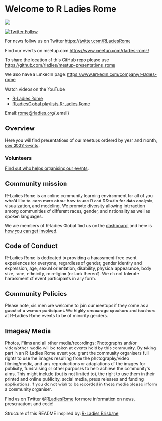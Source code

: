 # Welcome to R Ladies Rome

![](https://secure.meetupstatic.com/photos/event/a/9/b/f/highres_501943455.jpeg)

[![Twitter Follow](https://img.shields.io/twitter/follow/RLadiesRome.svg?style=social)](https://twitter.com/RLadiesRome)

For news follow us on Twitter <https://twitter.com/RLadiesRome>

Find our events on meetup.com <https://www.meetup.com/rladies-rome/>

To share the location of this GitHub repo please use <https://github.com/rladies/meetup-presentations_rome>

We also have a LinkedIn page: <https://www.linkedin.com/company/r-ladies-rome>

Watch videos on the YouTube:

-   [R-Ladies Rome](https://www.youtube.com/@rladiesrome)
-   [RLadiesGlobal playlists R-Ladies Rome](https://www.youtube.com/c/RLadiesGlobal/playlists)

Email: [rome\@rladies.org](mailto:rome@rladies.org){.email}

## Overview

Here you will find presentations of our meetups ordered by year and month, [see 2023 events](https://github.com/rladies/meetup-presentations_rome/tree/main/events/2023).

### Volunteers

[Find out who helps organising our events](https://github.com/rladies/meetup-presentations_rome/blob/master/organisersKit/volunteers.md).

## Community mission

R-Ladies Rome is an online community learning environment for all of you who'd like to learn more about how to use R and RStudio for data analysis, visualization, and modeling. We promote diversity allowing interaction among communities of different races, gender, and nationality as well as spoken languages.

We are members of R-ladies Global find us on the [dashboard](https://gqueiroz.shinyapps.io/rshinylady/), and here is [how you can get involved](https://rladies.org/about-us/).

## Code of Conduct

R-Ladies Rome is dedicated to providing a harassment-free event experiences for everyone, regardless of gender, gender identity and expression, age, sexual orientation, disability, physical appearance, body size, race, ethnicity, or religion (or lack thereof). We do not tolerate harassment of event participants in any form.

## Community Policies

Please note, cis men are welcome to join our meetups if they come as a guest of a women participant. We highly encourage speakers and teachers at R-Ladies Rome events to be of minority genders.

## Images/ Media

Photos, Films and all other media/recordings: Photographs and/or video/other media will be taken at events held by this community. By taking part in an R-Ladies Rome event you grant the community organisers full rights to use the images resulting from the photography/video filming/media, and any reproductions or adaptations of the images for publicity, fundraising or other purposes to help achieve the community's aims. This might include (but is not limited to), the right to use them in their printed and online publicity, social media, press releases and funding applications. If you do not wish to be recorded in these media please inform a community organiser.

Find us on Twitter [\@RLadiesRome](https://twitter.com/RLadiesRome) for more information on news, presentations and code!

Structure of this README inspired by: [R-Ladies Brisbane](https://github.com/rladies/meetup-presentations_brisbane)

